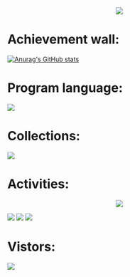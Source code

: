 <!--
**virgilmaster/virgilmaster** is a ✨ _special_ ✨ repository because its `README.md` (this file) appears on your GitHub profile.
-->

<!-- The Gluttonous snake contribution -->
<div align="center"><img src="https://github.com/heyefeng/heyefeng/blob/main/assets/github-contribution-grid-snake.svg" /></div>


# Achievement wall:
<!-- Github stats -->
[![Anurag's GitHub stats](https://github-readme-stats.vercel.app/api?username=virgilmaster)](https://github.com/anuraghazra/github-readme-stats)



# Program language:
<!-- Github Collection wall -->
<div align="left"> <img src="https://github-readme-stats.vercel.app/api/top-langs/?username=virgilmaster&hide_title=true&hide_border=true&layout=compact&langs_count=6&text_color=000&icon_color=fff&bg_color=0,52fa5a,4dfcff,c64dff&theme=graywhite" /> </div>



# Collections:
<!-- Github rewards-->
<div align="left"> <img src="https://github-profile-trophy.vercel.app/?username=virgilmaster" /> </div>



# Activities:
<div align="center"> <img src="https://activity-graph.herokuapp.com/graph?username=heyefeng&theme=xcode" /> </div>



<span > <img src="https://img.shields.io/badge/-HTML5-E34F26?style=flat-square&logo=html5&logoColor=white" /> <img src="https://img.shields.io/badge/-CSS3-1572B6?style=flat-square&logo=css3" /> <img src="https://img.shields.io/badge/-JavaScript-oringe?style=flat-square&logo=javascript" /> </span>



# Vistors:
<!-- Github visitor -->
<div align="left"> <img src="https://visitor-badge.glitch.me/badge?page_id=virgilmaster" /> </div>


